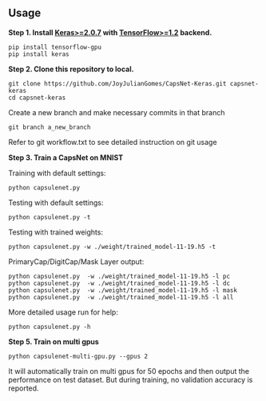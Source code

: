 ## Usage

**Step 1.
Install [Keras>=2.0.7](https://github.com/fchollet/keras) 
with [TensorFlow>=1.2](https://github.com/tensorflow/tensorflow) backend.**
```
pip install tensorflow-gpu
pip install keras
```

**Step 2. Clone this repository to local.**
```
git clone https://github.com/JoyJulianGomes/CapsNet-Keras.git capsnet-keras
cd capsnet-keras
```
Create a new branch and make necessary commits in that branch
```
git branch a_new_branch
```
Refer to git workflow.txt to see detailed instruction on git usage

**Step 3. Train a CapsNet on MNIST**  

Training with default settings:
```
python capsulenet.py
```
Testing with default settings:
```
python capsulenet.py -t
```
Testing with trained weights:
```
python capsulenet.py -w ./weight/trained_model-11-19.h5 -t
```
PrimaryCap/DigitCap/Mask Layer output:
```
python capsulenet.py  -w ./weight/trained_model-11-19.h5 -l pc
python capsulenet.py  -w ./weight/trained_model-11-19.h5 -l dc
python capsulenet.py  -w ./weight/trained_model-11-19.h5 -l mask
python capsulenet.py  -w ./weight/trained_model-11-19.h5 -l all
```
More detailed usage run for help:
```
python capsulenet.py -h
```

**Step 5. Train on multi gpus**   

```
python capsulenet-multi-gpu.py --gpus 2
```
It will automatically train on multi gpus for 50 epochs and then output the performance on test dataset.
But during training, no validation accuracy is reported.
